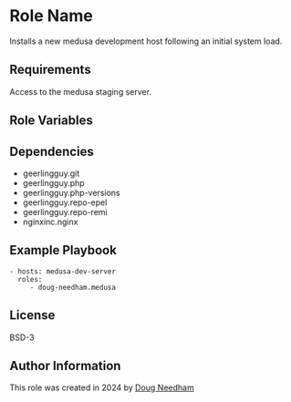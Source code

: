 Role Name
=========

Installs a new medusa development host following an initial system load.

Requirements
------------

Access to the medusa staging server.

Role Variables
--------------



Dependencies
------------

- geerlingguy.git
- geerlingguy.php
- geerlingguy.php-versions
- geerlingguy.repo-epel
- geerlingguy.repo-remi
- nginxinc.nginx


Example Playbook
----------------

    - hosts: medusa-dev-server
      roles:
         - doug-needham.medusa

License
-------

BSD-3

Author Information
------------------

This role was created in 2024 by [Doug Needham](https://www.ka8zrt.com)
